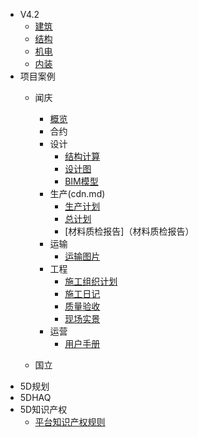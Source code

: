 <!--* markdown格式-->
<!--  * [基本格式](quickstart.md)-->
<!--  * [嵌入文件](more-pages.md)-->

* V4.2
  * [建筑](v4.2_建筑.md)
  * [结构](v4.2_结构.md)
  * [机电](v4.2_机电.md)
  * [内装](v4.2_内装.md)
* 项目案例
  * 闻庆
      * [概览](vue.md)
      * 合约
      * 设计
        * [结构计算](deploy.md)
        * [设计图](configuration.md)
        * [BIM模型](模拟施工.md)
      * 生产(cdn.md)
        * [生产计划](cdn.md)
        * [总计划](markdown.md)
        * [材料质检报告]（材料质检报告）
      * 运输
        * [运输图片](plugins.md)
      * 工程
        * [施工组织计划](ssr.md)
        * [施工日记](write-a-plugin.md)
        * [质量验收](language-highlight.md)
        * [现场实景](themes.md)
      * 运营
        * [用户手册](helpers.md)

  * 国立
* 5D规划
* 5DHAQ
* 5D知识产权
  * [平台知识产权规则](pwa.md)

    
    
    


